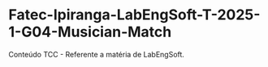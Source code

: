 # Fatec-Ipiranga-LabEngSoft-T-2025-1-G04-Musician-Match
Conteúdo TCC - Referente a matéria de LabEngSoft.
